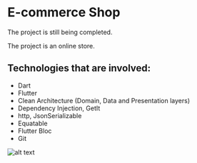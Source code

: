 # E-commerce Shop
The project is still being completed.

The project is an online store. 

## Technologies that are involved:
- Dart
- Flutter
- Clean Architecture (Domain, Data and Presentation layers)
- Dependency Injection, GetIt
- http, JsonSerializable
- Equatable
- Flutter Bloc
- Git

![alt text](https://firebasestorage.googleapis.com/v0/b/mis-work-6cfa3.appspot.com/o/photo_2022-11-23_17-30-43.jpg?alt=media&token=bf9f6228-d481-400a-b3c2-c877d22991e4)

